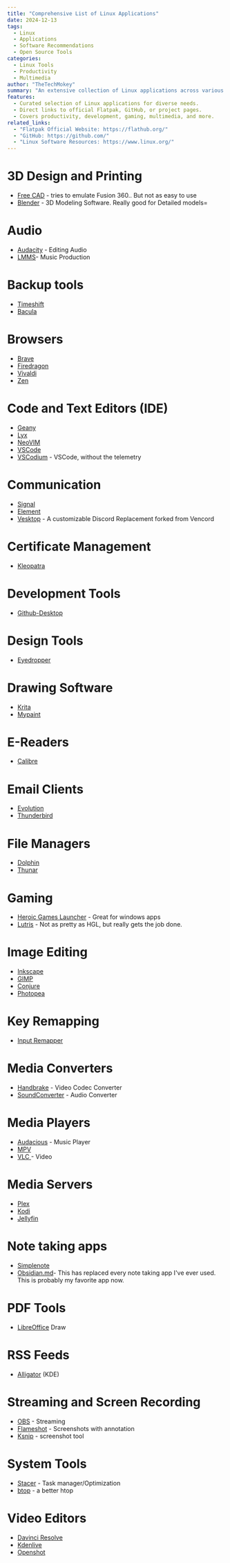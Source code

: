 ```yaml
---
title: "Comprehensive List of Linux Applications"
date: 2024-12-13
tags:
  - Linux
  - Applications
  - Software Recommendations
  - Open Source Tools
categories:
  - Linux Tools
  - Productivity
  - Multimedia
author: "TheTechMokey"
summary: "An extensive collection of Linux applications across various categories, from 3D design and gaming to note-taking and media editing."
features:
  - Curated selection of Linux applications for diverse needs.
  - Direct links to official Flatpak, GitHub, or project pages.
  - Covers productivity, development, gaming, multimedia, and more.
related_links:
  - "Flatpak Official Website: https://flathub.org/"
  - "GitHub: https://github.com/"
  - "Linux Software Resources: https://www.linux.org/"
---
```


# 3D Design and Printing
- [Free CAD](https://flathub.org/apps/org.freecadweb.FreeCAD) - tries to emulate Fusion 360.. But not as easy to use
- [Blender](https://flathub.org/apps/org.blender.Blender) - 3D Modeling Software. Really good for Detailed models=
# Audio
- [Audacity](https://flathub.org/apps/org.audacityteam.Audacity) - Editing Audio
- [LMMS](https://flathub.org/apps/io.lmms.LMMS)- Music Production
# Backup tools
- [Timeshift](https://github.com/teejee2008/timeshift)
- [Bacula](https://www.bacula.org/)
# Browsers
- [Brave](https://flathub.org/apps/com.brave.Browser)
- [Firedragon](https://flathub.org/apps/org.garudalinux.firedragon)
- [Vivaldi](https://flathub.org/apps/com.vivaldi.Vivaldi)
- [Zen](https://flathub.org/apps/io.github.zen_browser.zen)
# Code and Text Editors (IDE)
- [Geany](https://flathub.org/apps/org.geany.Geany)
- [Lyx](https://flathub.org/apps/org.lyx.LyX)
- [NeoVIM](https://flathub.org/apps/io.neovim.nvim)
- [VSCode](https://flathub.org/apps/com.visualstudio.code)
- [VSCodium](https://flathub.org/apps/com.vscodium.codium) - VSCode, without the telemetry
# Communication
- [Signal](https://flathub.org/apps/org.signal.Signal)
- [Element](https://flathub.org/apps/im.riot.Riot)
- [Vesktop](https://flathub.org/apps/dev.vencord.Vesktop) - A customizable Discord Replacement forked from Vencord
# Certificate Management
- [Kleopatra](https://flathub.org/apps/org.kde.kleopatra)
# Development Tools
- [Github-Desktop](https://flathub.org/apps/io.github.shiftey.Desktop)
# Design Tools
- [Eyedropper](https://flathub.org/apps/com.github.finefindus.eyedropper)
# Drawing Software
- [Krita](https://flathub.org/apps/org.kde.krita)
- [Mypaint](https://flathub.org/apps/org.mypaint.MyPaint)
# E-Readers
- [Calibre](https://flathub.org/apps/com.calibre_ebook.calibre)
# Email Clients
- [Evolution](https://flathub.org/apps/org.gnome.Evolution)
- [Thunderbird](https://flathub.org/apps/org.mozilla.Thunderbird)
# File Managers
- [Dolphin](https://apps.kde.org/dolphin/)
- [Thunar](https://wiki.archlinux.org/title/Thunar)
# Gaming
- [Heroic Games Launcher](https://flathub.org/apps/com.heroicgameslauncher.hgl) - Great for windows apps
- [Lutris](https://flathub.org/apps/net.lutris.Lutris) - Not as pretty as HGL, but really gets the job done.
# Image Editing
- [Inkscape](Inkscape)
- [GIMP](https://flathub.org/apps/org.gimp.GIMP)
- [Conjure](https://flathub.org/apps/io.github.nate_xyz.Conjure)
- [Photopea](https://www.photopea.com/)
# Key Remapping
- [Input Remapper](https://github.com/sezanzeb/input-remapper)
# Media Converters
- [Handbrake](https://flathub.org/apps/fr.handbrake.ghb) - Video Codec Converter
- [SoundConverter](https://flathub.org/apps/org.soundconverter.SoundConverter) - Audio Converter
# Media Players
- [Audacious](https://flathub.org/apps/org.atheme.audacious) - Music Player
- [MPV](https://flathub.org/apps/io.mpv.Mpv)
- [VLC ](https://flathub.org/apps/org.videolan.VLC)- Video
# Media Servers
- [Plex](https://flathub.org/apps/tv.plex.PlexDesktop)
- [Kodi](https://flathub.org/apps/tv.kodi.Kodi)
- [Jellyfin](https://flathub.org/apps/search?q=Jellyfin)
# Note taking apps
- [Simplenote](https://flathub.org/apps/com.simplenote.Simplenote)
- [Obsidian.md](https://flathub.org/apps/md.obsidian.Obsidian)- This has replaced every note taking app I've ever used. This is probably my favorite app now.
# PDF Tools
- [LibreOffice](https://flathub.org/apps/org.libreoffice.LibreOffice) Draw
# RSS Feeds
- [Alligator](https://flathub.org/apps/org.kde.alligator) (KDE)
# Streaming and Screen Recording
- [OBS](https://flathub.org/apps/com.obsproject.Studio) - Streaming
- [Flameshot](https://flathub.org/apps/org.flameshot.Flameshot) - Screenshots with annotation
- [Ksnip](https://flathub.org/apps/org.ksnip.ksnip) - screenshot tool
# System Tools
- [Stacer](https://oguzhaninan.github.io/Stacer-Web/) - Task manager/Optimization
- [btop](https://github.com/aristocratos/btop) - a better htop
# Video Editors
- [Davinci Resolve](https://www.blackmagicdesign.com/products/davinciresolve)
- [Kdenlive](https://flathub.org/apps/org.kde.kdenlive)
- [Openshot](https://flathub.org/apps/org.openshot.OpenShot)